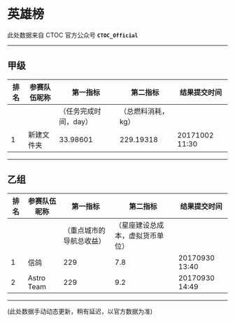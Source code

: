 # 英雄榜

此处数据来自 CTOC 官方公众号 **`CTOC_Official`**

----------------------
## 甲级

| 排名 | 参赛队伍昵称 | 第一指标            | 第二指标        | 结果提交时间
| --- | ---------  | --------          | --------       | ---------
|     |            | （任务完成时间，day） | （总燃料消耗，kg）|
| 1   | 新建文件夹   | 33.98601          | 229.19318      | 20171002 11:30

----------------------
## 乙组

| 排名 | 参赛队伍昵称 | 第一指标              | 第二指标                       | 结果提交时间
| --- | ---------  | --------            | --------                      | ---------
|     |            | （重点城市的导航总收益） | （星座建设总成本，虚拟货币单位）    |
| 1   | 信鸽        | 229                 | 7.8                           | 20170930 13:40
| 2   | Astro Team | 229                 | 9.2                           | 20170930 14:49


--------
(此处数据手动动态更新，稍有延迟，以官方数据为准)
